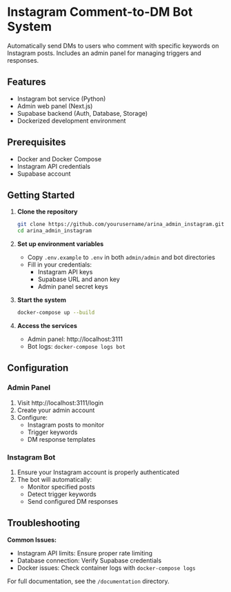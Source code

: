 # Instagram Comment-to-DM Bot System

Automatically send DMs to users who comment with specific keywords on Instagram posts. Includes an admin panel for managing triggers and responses.

## Features
- Instagram bot service (Python)
- Admin web panel (Next.js)
- Supabase backend (Auth, Database, Storage)
- Dockerized development environment

## Prerequisites
- Docker and Docker Compose
- Instagram API credentials
- Supabase account

## Getting Started

1. **Clone the repository**
   ```bash
   git clone https://github.com/yourusername/arina_admin_instagram.git
   cd arina_admin_instagram
   ```

2. **Set up environment variables**
   - Copy `.env.example` to `.env` in both `admin/admin` and bot directories
   - Fill in your credentials:
     - Instagram API keys
     - Supabase URL and anon key
     - Admin panel secret keys

3. **Start the system**
   ```bash
   docker-compose up --build
   ```

4. **Access the services**
   - Admin panel: http://localhost:3111
   - Bot logs: `docker-compose logs bot`

## Configuration

### Admin Panel
1. Visit http://localhost:3111/login
2. Create your admin account
3. Configure:
   - Instagram posts to monitor
   - Trigger keywords
   - DM response templates

### Instagram Bot
1. Ensure your Instagram account is properly authenticated
2. The bot will automatically:
   - Monitor specified posts
   - Detect trigger keywords
   - Send configured DM responses

## Troubleshooting

**Common Issues:**
- Instagram API limits: Ensure proper rate limiting
- Database connection: Verify Supabase credentials
- Docker issues: Check container logs with `docker-compose logs`

For full documentation, see the `/documentation` directory.